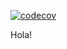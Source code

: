 [![codecov](https://img.shields.io/codecov/gh/enzoponf3/AlgoOfEmpires.svg)](https://codecov.io/gh/enzoponf3/AlgoOfEmpires)


Hola!
